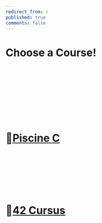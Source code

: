 ```yaml
---
redirect_from: /
published: true
comments: false
---
```

# Choose a Course!
<br><br><br><br><br><br><br><br>




# 🐣[Piscine C](piscine_c)
<br><br><br><br><br><br>
# 🐥[42 Cursus](42_Cursus)





<br><br><br><br><br><br><br><br>

